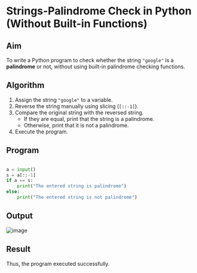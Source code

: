 # Strings-Palindrome Check in Python (Without Built-in Functions)

##  Aim
To write a Python program to check whether the string `"google"` is a **palindrome** or not, without using built-in palindrome checking functions.

##  Algorithm
1. Assign the string `"google"` to a variable.
2. Reverse the string manually using slicing (`[::-1]`).
3. Compare the original string with the reversed string.
   - If they are equal, print that the string is a palindrome.
   - Otherwise, print that it is not a palindrome.
4. Execute the program.

##  Program

```python

a = input()
s = a[::-1]
if a == s:
    print("The entered string is palindrome")
else:
    print("The entered string is not palindrome")

```

## Output

![image](https://github.com/user-attachments/assets/e8566790-cbd2-48f9-9e28-09125e0e8a09)

## Result

Thus, the program executed successfully.
